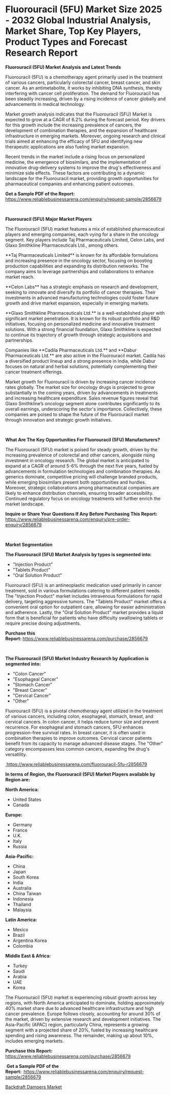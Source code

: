 <p><h1>Fluorouracil (5FU) Market Size 2025 - 2032 Global Industrial Analysis, Market Share, Top Key Players, Product Types and Forecast Research Report</h1></p><p><strong>Fluorouracil (5FU) Market Analysis and Latest Trends</strong></p>
<p><p>Fluorouracil (5FU) is a chemotherapy agent primarily used in the treatment of various cancers, particularly colorectal cancer, breast cancer, and skin cancer. As an antimetabolite, it works by inhibiting DNA synthesis, thereby interfering with cancer cell proliferation. The demand for Fluorouracil has been steadily increasing, driven by a rising incidence of cancer globally and advancements in medical technology. </p><p>Market growth analysis indicates that the Fluorouracil (5FU) Market is expected to grow at a CAGR of 6.2% during the forecast period. Key drivers for this growth include the increasing prevalence of cancers, the development of combination therapies, and the expansion of healthcare infrastructure in emerging markets. Moreover, ongoing research and clinical trials aimed at enhancing the efficacy of 5FU and identifying new therapeutic applications are also fueling market expansion. </p><p>Recent trends in the market include a rising focus on personalized medicine, the emergence of biosimilars, and the implementation of innovative drug-delivery systems to improve the drug's effectiveness and minimize side effects. These factors are contributing to a dynamic landscape for the Fluorouracil market, providing growth opportunities for pharmaceutical companies and enhancing patient outcomes.</p></p>
<p><strong>Get a Sample PDF of the Report:&nbsp;</strong> <a href="https://www.reliablebusinessarena.com/enquiry/request-sample/2856679?utm_campaign=2928&utm_medium=2&utm_source=Github&utm_content=ia&utm_term=12032025&utm_id=fluorouracil-5fu">https://www.reliablebusinessarena.com/enquiry/request-sample/2856679</a></p>
<p>&nbsp;</p>
<p><strong>Fluorouracil (5FU) Major Market Players</strong></p>
<p><p>The Fluorouracil (5FU) market features a mix of established pharmaceutical players and emerging companies, each vying for a share in the oncology segment. Key players include Taj Pharmaceuticals Limited, Celon Labs, and Glaxo Smithkline Pharmaceuticals Ltd., among others.</p><p>**Taj Pharmaceuticals Limited** is known for its affordable formulations and increasing presence in the oncology sector, focusing on boosting production capabilities and expanding its distribution networks. The company aims to leverage partnerships and collaborations to enhance market reach.</p><p>**Celon Labs** has a strategic emphasis on research and development, seeking to innovate and diversify its portfolio of cancer therapies. Their investments in advanced manufacturing technologies could foster future growth and drive market expansion, especially in emerging markets.</p><p>**Glaxo Smithkline Pharmaceuticals Ltd.** is a well-established player with significant market penetration. It is known for its robust portfolio and R&D initiatives, focusing on personalized medicine and innovative treatment solutions. With a strong financial foundation, Glaxo Smithkline is expected to continue its trajectory of growth through strategic acquisitions and partnerships.</p><p>Companies like **Cadila Pharmaceuticals Ltd.** and **Dabur Pharmaceuticals Ltd.** are also active in the Fluorouracil market. Cadila has a diversified product lineup and a strong presence in India, while Dabur focuses on natural and herbal solutions, potentially complementing their cancer treatment offerings.</p><p>Market growth for Fluorouracil is driven by increasing cancer incidence rates globally. The market size for oncology drugs is projected to grow substantially in the coming years, driven by advancements in treatments and increasing healthcare expenditure. Sales revenue figures reveal that Glaxo Smithkline’s oncology segment alone contributes significantly to its overall earnings, underscoring the sector's importance. Collectively, these companies are poised to shape the future of the Fluorouracil market through innovation and strategic growth initiatives.</p></p>
<p>&nbsp;</p>
<p><strong>What Are The Key Opportunities For Fluorouracil (5FU) Manufacturers?</strong></p>
<p><p>The Fluorouracil (5FU) market is poised for steady growth, driven by the increasing prevalence of colorectal and other cancers, alongside rising investment in oncology research. The global market is anticipated to expand at a CAGR of around 5-6% through the next five years, fueled by advancements in formulation technologies and combination therapies. As generics dominate, competitive pricing will challenge branded products, while emerging biosimilars present both opportunities and hurdles. Moreover, strategic collaborations among pharmaceutical companies are likely to enhance distribution channels, ensuring broader accessibility. Continued regulatory focus on oncology treatments will further enrich the market landscape.</p></p>
<p><strong>Inquire or Share Your Questions If Any Before Purchasing This Report:</strong> <a href="https://www.reliablebusinessarena.com/enquiry/pre-order-enquiry/2856679?utm_campaign=2928&utm_medium=2&utm_source=Github&utm_content=ia&utm_term=12032025&utm_id=fluorouracil-5fu">https://www.reliablebusinessarena.com/enquiry/pre-order-enquiry/2856679</a></p>
<p>&nbsp;</p>
<p><strong>Market Segmentation</strong></p>
<p><strong>The Fluorouracil (5FU) Market Analysis by types is segmented into:</strong></p>
<p><ul><li>"Injection Product"</li><li>"Tablets Product"</li><li>"Oral Solution Product"</li></ul></p>
<p><p>Fluorouracil (5FU) is an antineoplastic medication used primarily in cancer treatment, sold in various formulations catering to different patient needs. The "Injection Product" market includes intravenous formulations for rapid delivery, targeting aggressive tumors. The "Tablets Product" market offers a convenient oral option for outpatient care, allowing for easier administration and adherence. Lastly, the "Oral Solution Product" market provides a liquid form that is beneficial for patients who have difficulty swallowing tablets or require precise dosing adjustments.</p></p>
<p><strong>Purchase this Report:&nbsp;</strong><a href="https://www.reliablebusinessarena.com/purchase/2856679?utm_campaign=2928&utm_medium=2&utm_source=Github&utm_content=ia&utm_term=12032025&utm_id=fluorouracil-5fu">https://www.reliablebusinessarena.com/purchase/2856679</a></p>
<p>&nbsp;</p>
<p><strong>The Fluorouracil (5FU) Market Industry Research by Application is segmented into:</strong></p>
<p><ul><li>"Colon Cancer"</li><li>"Esophageal Cancer"</li><li>"Stomach Cancer"</li><li>"Breast Cancer"</li><li>"Cervical Cancer"</li><li>"Other"</li></ul></p>
<p><p>Fluorouracil (5FU) is a pivotal chemotherapy agent utilized in the treatment of various cancers, including colon, esophageal, stomach, breast, and cervical cancers. In colon cancer, it helps reduce tumor size and prevent recurrence. For esophageal and stomach cancers, 5FU enhances progression-free survival rates. In breast cancer, it is often used in combination therapies to improve outcomes. Cervical cancer patients benefit from its capacity to manage advanced disease stages. The "Other" category encompasses less common cancers, expanding the drug's versatility.</p></p>
<p><a href="https://www.reliablebusinessarena.com/fluorouracil-5fu-r2856679?utm_campaign=2928&utm_medium=2&utm_source=Github&utm_content=ia&utm_term=12032025&utm_id=fluorouracil-5fu">&nbsp;https://www.reliablebusinessarena.com/fluorouracil-5fu-r2856679</a></p>
<p><strong>In terms of Region, the Fluorouracil (5FU) Market Players available by Region are:</strong></p>
<p>
    <p> <strong> North America: </strong>
        <ul>
            <li>United States</li>
            <li>Canada</li>
        </ul>
        </p> 
    <p> <strong> Europe: </strong>
        <ul>
            <li>Germany</li>
            <li>France</li>
            <li>U.K.</li>
            <li>Italy</li>
            <li>Russia</li>
        </ul>
        </p> 
    <p> <strong> Asia-Pacific: </strong>
        <ul>
            <li>China</li>
            <li>Japan</li>
            <li>South Korea</li>
            <li>India</li>
            <li>Australia</li>
            <li>China Taiwan</li>
            <li>Indonesia</li>
            <li>Thailand</li>
            <li>Malaysia</li>
        </ul>
        </p> 
    <p> <strong> Latin America: </strong>
        <ul>
            <li>Mexico</li>
            <li>Brazil</li>
            <li>Argentina Korea</li>
            <li>Colombia</li>
        </ul>
        </p> 
    <p> <strong> Middle East & Africa: </strong>
        <ul>
            <li>Turkey</li>
            <li>Saudi</li>
            <li>Arabia</li>
            <li>UAE</li>
            <li>Korea</li>
        </ul>
    </p>
    </p>
<p><p>The Fluorouracil (5FU) market is experiencing robust growth across key regions, with North America anticipated to dominate, holding approximately 40% market share due to advanced healthcare infrastructure and high cancer prevalence. Europe follows closely, accounting for around 30% of the market, driven by extensive research and development initiatives. The Asia-Pacific (APAC) region, particularly China, represents a growing segment with a projected share of 20%, fueled by increasing healthcare spending and rising awareness. The remainder, making up about 10%, includes emerging markets.</p></p>
<p><strong>Purchase this Report: </strong><a href="https://www.reliablebusinessarena.com/purchase/2856679?utm_campaign=2928&utm_medium=2&utm_source=Github&utm_content=ia&utm_term=12032025&utm_id=fluorouracil-5fu">https://www.reliablebusinessarena.com/purchase/2856679</a></p>
<p>&nbsp;<strong>Get a Sample PDF of the Report:&nbsp;&nbsp;</strong><a href="https://www.reliablebusinessarena.com/enquiry/request-sample/2856679?utm_campaign=2928&utm_medium=2&utm_source=Github&utm_content=ia&utm_term=12032025&utm_id=fluorouracil-5fu">https://www.reliablebusinessarena.com/enquiry/request-sample/2856679</a></p>
<p><strong></strong></p>
<p><p><a href="https://github.com/cavushjla/Market-Research-Report-List-1/blob/main/backdraft-dampers-market.md?utm_campaign=2928&utm_medium=2&utm_source=Github&utm_content=ia&utm_term=12032025&utm_id=fluorouracil-5fu">Backdraft Dampers Market</a></p></p>